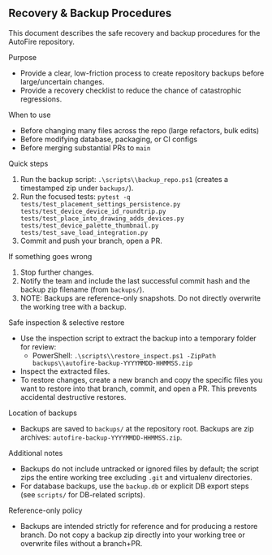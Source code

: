 ## Recovery & Backup Procedures

This document describes the safe recovery and backup procedures for the AutoFire repository.

Purpose
- Provide a clear, low-friction process to create repository backups before large/uncertain changes.
- Provide a recovery checklist to reduce the chance of catastrophic regressions.

When to use
- Before changing many files across the repo (large refactors, bulk edits)
- Before modifying database, packaging, or CI configs
- Before merging substantial PRs to `main`

Quick steps
1. Run the backup script: `.\scripts\\backup_repo.ps1` (creates a timestamped zip under `backups/`).
2. Run the focused tests: `pytest -q tests/test_placement_settings_persistence.py tests/test_device_device_id_roundtrip.py tests/test_place_into_drawing_adds_devices.py tests/test_device_palette_thumbnail.py tests/test_save_load_integration.py`
3. Commit and push your branch, open a PR.

If something goes wrong
1. Stop further changes.
2. Notify the team and include the last successful commit hash and the backup zip filename (from `backups/`).
3. NOTE: Backups are reference-only snapshots. Do not directly overwrite the working tree with a backup.

Safe inspection & selective restore
 - Use the inspection script to extract the backup into a temporary folder for review:
	 - PowerShell: `.\scripts\\restore_inspect.ps1 -ZipPath backups\\autofire-backup-YYYYMMDD-HHMMSS.zip`
 - Inspect the extracted files.
 - To restore changes, create a new branch and copy the specific files you want to restore into that branch, commit, and open a PR. This prevents accidental destructive restores.

Location of backups
- Backups are saved to `backups/` at the repository root. Backups are zip archives: `autofire-backup-YYYYMMDD-HHMMSS.zip`.

Additional notes
- Backups do not include untracked or ignored files by default; the script zips the entire working tree excluding `.git` and virtualenv directories.
- For database backups, use the `backup.db` or explicit DB export steps (see `scripts/` for DB-related scripts).

Reference-only policy
- Backups are intended strictly for reference and for producing a restore branch. Do not copy a backup zip directly into your working tree or overwrite files without a branch+PR.
